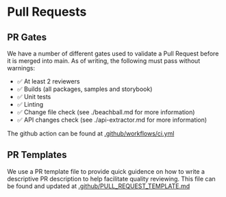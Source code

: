 # Pull Requests

## PR Gates
We have a number of different gates used to validate a Pull Request before it is merged into main.
As of writing, the following must pass without warnings:
* ✅ At least 2 reviewers
* ✅ Builds (all packages, samples and storybook)
* ✅ Unit tests
* ✅ Linting
* ✅ Change file check (see ./beachball.md for more information)
* ✅ API changes check (see ./api-extractor.md for more information)

The github action can be found at [.github/workflows/ci.yml](https://github.com/Azure/communication-ui-sdk/blob/main/.github/workflows/ci.yml)

## PR Templates
We use a PR template file to provide quick guidence on how to write a descriptive PR description to help facilitate quality reviewing. This file can be found and updated at [.github/PULL_REQUEST_TEMPLATE.md](https://github.com/Azure/communication-ui-sdk/blob/main/.github/PULL_REQUEST_TEMPLATE.md)